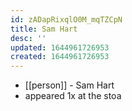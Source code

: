 ```yaml
---
id: zADapRixqlO0M_mqTZCpN
title: Sam Hart
desc: ''
updated: 1644961726953
created: 1644961726953
---
```



- [[person]] - Sam Hart
- appeared 1x at the stoa
